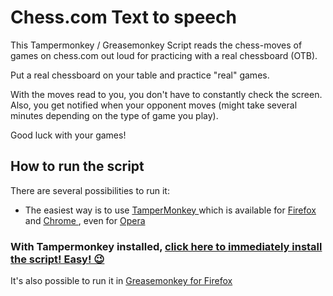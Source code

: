 # Chess.com Text to speech

This Tampermonkey / Greasemonkey Script reads the chess-moves of games on chess.com out loud for practicing with a real chessboard (OTB).

Put a real chessboard on your table and practice "real" games.

With the moves read to you, you don't have to constantly check the screen. Also, you get notified when your opponent moves (might take several minutes depending on the type of game you play).

Good luck with your games!


## How to run the script

There are several possibilities to run it:
 - The easiest way is to use [TamperMonkey ](https://www.google.ch/search?q=tampermonkey) which is available for [Firefox ](https://addons.mozilla.org/en-US/firefox/addon/tampermonkey/) and [Chrome ](https://chrome.google.com/webstore/search/tampermonkey), even for [Opera ](https://addons.opera.com/de/search/?query=Tampermonkey)
 ### With Tampermonkey installed,  [click here to immediately install the script! Easy! 😉](https://github.com/johnnyawesome/ChessComText2Speech/raw/main/ChessComText2Speech.user.js)

It's also possible to run it in [Greasemonkey for Firefox ](https://addons.mozilla.org/en-US/firefox/addon/greasemonkey/) 

